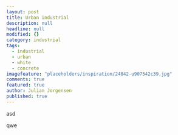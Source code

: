 ```yaml
---
layout: post
title: Urban industrial
description: null
headline: null
modified: {}
category: industrial
tags: 
  - industrial
  - urban
  - white
  - concrete
imagefeature: "placeholders/inspiration/24842-u907542c39.jpg"
comments: true
featured: true
author: Julian Jorgensen
published: true
---
```


asd

qwe